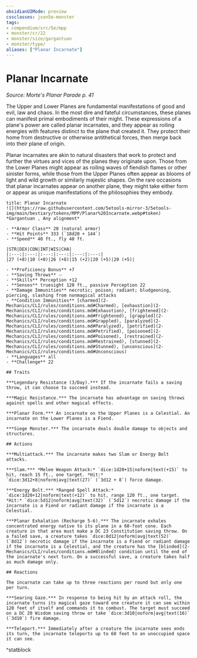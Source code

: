 ```yaml
---
obsidianUIMode: preview
cssclasses: json5e-monster
tags:
- compendium/src/5e/mpp
- monster/cr/22
- monster/size/gargantuan
- monster/type/
aliases: ["Planar Incarnate"]
---
```

# Planar Incarnate
*Source: Morte's Planar Parade p. 41*  

The Upper and Lower Planes are fundamental manifestations of good and evil, law and chaos. In the most dire and fateful circumstances, these planes can manifest primal embodiments of their might. These expressions of a plane's power are called planar incarnates, and they appear as roiling energies with features distinct to the plane that created it. They protect their home from destructive or otherwise antithetical forces, then merge back into their plane of origin.

Planar incarnates are akin to natural disasters that work to protect and further the virtues and vices of the planes they originate upon. Those from the Lower Planes might appear as roiling waves of fiendish flames or other sinister forms, while those from the Upper Planes often appear as blooms of light and wild growth or similarly majestic shapes. On the rare occasions that planar incarnates appear on another plane, they might take either form or appear as unique manifestations of the philosophies they embody.

```ad-statblock
title: Planar Incarnate
![](https://raw.githubusercontent.com/5etools-mirror-3/5etools-img/main/bestiary/tokens/MPP/Planar%20Incarnate.webp#token)
*Gargantuan , Any alignment*

- **Armor Class** 20 (natural armor)
- **Hit Points** 333 (`18d20 + 144`)
- **Speed** 40 ft., fly 40 ft.

|STR|DEX|CON|INT|WIS|CHA|
|:---:|:---:|:---:|:---:|:---:|:---:|
|27 (+8)|10 (+0)|26 (+8)|15 (+2)|20 (+5)|20 (+5)|

- **Proficiency Bonus** +7
- **Saving Throws** ⏤
- **Skills** Perception +12
- **Senses** truesight 120 ft., passive Perception 22
- **Damage Immunities** necrotic; poison; radiant; bludgeoning, piercing, slashing from nonmagical attacks
- **Condition Immunities** [charmed](2-Mechanics/CLI/rules/conditions.md#Charmed), [exhaustion](2-Mechanics/CLI/rules/conditions.md#Exhaustion), [frightened](2-Mechanics/CLI/rules/conditions.md#Frightened), [grappled](2-Mechanics/CLI/rules/conditions.md#Grappled), [paralyzed](2-Mechanics/CLI/rules/conditions.md#Paralyzed), [petrified](2-Mechanics/CLI/rules/conditions.md#Petrified), [poisoned](2-Mechanics/CLI/rules/conditions.md#Poisoned), [restrained](2-Mechanics/CLI/rules/conditions.md#Restrained), [stunned](2-Mechanics/CLI/rules/conditions.md#Stunned), [unconscious](2-Mechanics/CLI/rules/conditions.md#Unconscious)
- **Languages** all
- **Challenge** 22

## Traits

***Legendary Resistance (3/Day).*** If the incarnate fails a saving throw, it can choose to succeed instead.

***Magic Resistance.*** The incarnate has advantage on saving throws against spells and other magical effects.

***Planar Form.*** An incarnate on the Upper Planes is a Celestial. An incarnate on the Lower Planes is a Fiend.

***Siege Monster.*** The incarnate deals double damage to objects and structures.

## Actions

***Multiattack.*** The incarnate makes two Slam or Energy Bolt attacks.

***Slam.*** *Melee Weapon Attack:* `dice:1d20+15|noform|text(+15)` to hit, reach 15 ft., one target. *Hit:* `dice:3d12+8|noform|avg|text(27)` (`3d12 + 8`) force damage.

***Energy Bolt.*** *Ranged Spell Attack:* `dice:1d20+12|noform|text(+12)` to hit, range 120 ft., one target. *Hit:* `dice:5d12|noform|avg|text(32)` (`5d12`) necrotic damage if the incarnate is a Fiend or radiant damage if the incarnate is a Celestial.

***Planar Exhalation (Recharge 5-6).*** The incarnate exhales concentrated energy native to its plane in a 60-foot cone. Each creature in that area must make a DC 23 Constitution saving throw. On a failed save, a creature takes `dice:8d12|noform|avg|text(52)` (`8d12`) necrotic damage if the incarnate is a Fiend or radiant damage if the incarnate is a Celestial, and the creature has the [blinded](2-Mechanics/CLI/rules/conditions.md#Blinded) condition until the end of the incarnate's next turn. On a successful save, a creature takes half as much damage only.

## Reactions

The incarnate can take up to three reactions per round but only one per turn.

***Searing Gaze.*** In response to being hit by an attack roll, the incarnate turns its magical gaze toward one creature it can see within 120 feet of itself and commands it to combust. The target must succeed on a DC 20 Wisdom saving throw or take `dice:3d10|noform|avg|text(16)` (`3d10`) fire damage.

***Teleport.*** Immediately after a creature the incarnate sees ends its turn, the incarnate teleports up to 60 feet to an unoccupied space it can see.
```
^statblock